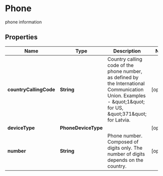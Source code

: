 

# Phone

phone information

## Properties

| Name | Type | Description | Notes |
|------------ | ------------- | ------------- | -------------|
|**countryCallingCode** | **String** | Country calling code of the phone number, as defined by the International Communication Union. Examples - \&quot;1\&quot; for US, \&quot;371\&quot; for Latvia. |  [optional] |
|**deviceType** | **PhoneDeviceType** |  |  [optional] |
|**number** | **String** | Phone number. Composed of digits only. The number of digits depends on the country. |  [optional] |



